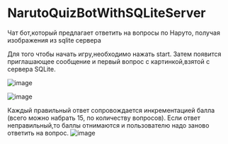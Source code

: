 # NarutoQuizBotWithSQLiteServer
Чат бот,который предлагает ответить на вопросы по Наруто, получая изображения из sqlite сервера

Для того чтобы начать игру,необходимо нажать start. Затем появится приглашающее сообщение и первый вопрос с картинкой,взятой с сервера SQLite.

![image](https://user-images.githubusercontent.com/71898618/236622577-a9ea79e1-0fc5-49c7-97e6-1b2838ea5584.png)

![image](https://user-images.githubusercontent.com/71898618/236622593-6c3bfed4-caf5-4137-a87d-d1e446107483.png)

Каждый правильный ответ сопровождается инкрементацией балла (всего можно набрать 15, по количеству вопросов). Если ответ неправильный,то баллы отнимаются и пользователю надо заново ответить на вопрос.
![image](https://user-images.githubusercontent.com/71898618/236622758-be7561c2-15f4-4fad-8d3a-7834bd1b9dd9.png)
